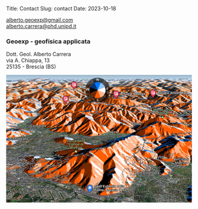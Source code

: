 Title: Contact
Slug: contact
Date: 2023-10-18


<alberto.geoexp@gmail.com>  
<alberto.carrera@phd.unipd.it>  




### Geoexp - geofisica applicata
Dott. Geol. Alberto Carrera  
via A. Chiappa, 13  
25135 - Brescia (BS)  
 
![mypic1](../images/fatmap.png)